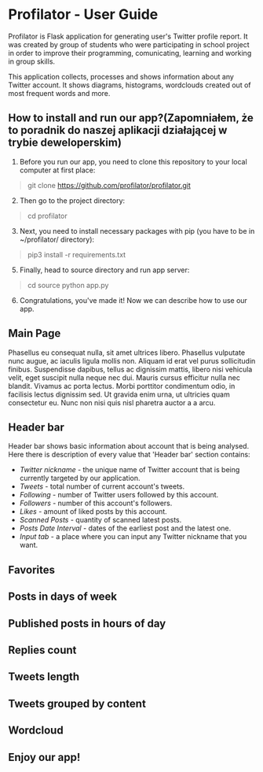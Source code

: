 ﻿# Profilator - User Guide
Profilator is Flask application for generating user's Twitter profile report. It was created by group of students who were participating in school project in order to improve their programming, comunicating, learning and working in group skills.

This application collects, processes and shows information about any Twitter account. It shows diagrams, histograms, wordclouds created out of most frequent words and more.

## How to install and run our app?(Zapomniałem, że to poradnik do naszej aplikacji działającej w trybie deweloperskim)
1. Before you run our app, you need to clone this repository to your local computer at first place:
> git clone https://github.com/profilator/profilator.git
2. Then go to the project directory:
> cd profilator
3. Next, you need to install necessary packages with pip (you have to be in ~/profilator/ directory):
> pip3 install -r requirements.txt
5. Finally, head to source directory and run app server:
> cd source
> python app.py
6. Congratulations, you've made it! Now we can describe how to use our app.

## Main Page
Phasellus eu consequat nulla, sit amet ultrices libero. Phasellus vulputate nunc augue, ac iaculis ligula mollis non. Aliquam id erat vel purus sollicitudin finibus. Suspendisse dapibus, tellus ac dignissim mattis, libero nisi vehicula velit, eget suscipit nulla neque nec dui. Mauris cursus efficitur nulla nec blandit. Vivamus ac porta lectus. Morbi porttitor condimentum odio, in facilisis lectus dignissim sed. Ut gravida enim urna, ut ultricies quam consectetur eu. Nunc non nisi quis nisl pharetra auctor a a arcu.

## Header bar
Header bar shows basic information about account that is being analysed. Here there is description of every value that 'Header bar' section contains:
- _Twitter nickname_ - the unique name of Twitter account that is being currently targeted by our application.
- _Tweets_ - total number of current account's tweets.
- _Following_ - number of Twitter users followed by this account.
- _Followers_ - number of this account's followers.
- _Likes_ - amount of liked posts by this account.
- _Scanned Posts_ - quantity of scanned latest posts.
- _Posts Date Interval_ - dates of the earliest post and the latest one.
- _Input tab_ - a place where you can input any Twitter nickname that you want.

## Favorites

## Posts in days of week

## Published posts in hours of day

## Replies count

## Tweets length

## Tweets grouped by content

## Wordcloud

## Enjoy our app!

